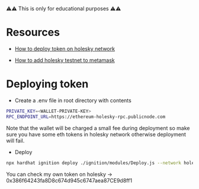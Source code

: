 ⚠️⚠️ This is only for educational purposes ⚠️⚠️
# Resources
- [How to deploy token on holesky network](https://blog.blockmagnates.com/how-to-create-and-deploy-an-erc20-token-on-the-holesky-testnet-using-hardhat-and-openzeppelin-1145546df00f)

- [How to add holesky testnet to metamask](https://www.datawallet.com/crypto/add-holesky-to-metamask)

# Deploying token
- Create a .env file in root directory with contents
```bash
PRIVATE_KEY=<WALLET-PRIVATE-KEY>
RPC_ENDPOINT_URL=https://ethereum-holesky-rpc.publicnode.com
```
Note that the wallet will be charged a small fee during deployment so make sure you have some eth tokens in holesky network otherwise deployment will fail.

- Deploy
```bash
npx hardhat ignition deploy ./ignition/modules/Deploy.js --network holesky
```

You can check my own token on holesky -> 0x386f64243fa8D8c674d945c6747aea87CE9d8ff1
